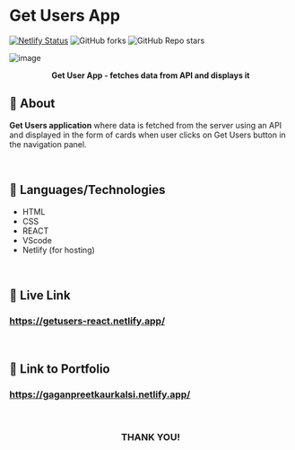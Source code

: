 # Get Users App

[![Netlify Status](https://api.netlify.com/api/v1/badges/6d0708a8-2ec4-4b85-91a3-05aec9f16020/deploy-status)](https://app.netlify.com/sites/getusers-react/deploys)
![GitHub forks](https://img.shields.io/github/forks/GaganpreetKaurKalsi/LGMVIP-WebDev?style=social)
![GitHub Repo stars](https://img.shields.io/github/stars/GaganpreetKaurKalsi/LGMVIP-WebDev?style=social)


![image](https://user-images.githubusercontent.com/54144759/126182140-bedafd55-4cff-4070-a647-590e011a1dc5.png)
<p align = "center"><b>Get User App - fetches data from API and displays it</b></p>


## 📌 About
**Get Users application** where data is fetched from the server using an API and displayed in the form of cards when user clicks on Get Users button in the navigation panel.

<br>

## 📌 Languages/Technologies
- HTML
- CSS
- REACT
- VScode
- Netlify (for hosting)

<br>


## 📌 Live Link
### https://getusers-react.netlify.app/

<br>

## 📌 Link to Portfolio 
### https://gaganpreetkaurkalsi.netlify.app/


<br>

<h3 align="center">THANK YOU!</h3>
